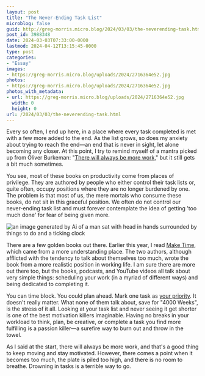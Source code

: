 ```yaml
---
layout: post
title: "The Never-Ending Task List"
microblog: false
guid: http://greg-morris.micro.blog/2024/03/03/the-neverending-task.html
post_id: 3988348
date: 2024-03-03T07:33:00-0000
lastmod: 2024-04-12T13:15:45-0000
type: post
categories:
- "Essay"
images:
- https://greg-morris.micro.blog/uploads/2024/2716364e52.jpg
photos:
- https://greg-morris.micro.blog/uploads/2024/2716364e52.jpg
photos_with_metadata:
- url: https://greg-morris.micro.blog/uploads/2024/2716364e52.jpg
  width: 0
  height: 0
url: /2024/03/03/the-neverending-task.html
---
```

Every so often, I end up here, in a place where every task completed is met with a few more added to the end. As the list grows, so does my anxiety about trying to reach the end—an end that is never in sight, let alone becoming any closer. At this point, I try to remind myself of a mantra picked up from Oliver Burkeman: "[There will always be more work](/2023/01/30/there-will-always.html)," but it still gets a bit much sometimes.

You see, most of these books on productivity come from places of privilege. They are authored by people who either control their task lists or, quite often, occupy positions where they are no longer burdened by one. The problem is that most of us, the mere mortals who consume these books, do not sit in this graceful position. We often do not control our never-ending task list and must forever contemplate the idea of getting 'too much done' for fear of being given more.

![an image generated by Ai of a man sat with head in hands surrounded by things to do and a ticking clock](https://greg-morris.micro.blog/uploads/2024/2716364e52.jpg)

There are a few golden books out there. Earlier this year, I read [Make Time](https://www.google.co.uk/books/edition/Make_Time/eaFHDwAAQBAJ?hl=en&gbpv=0), which came from a more understanding place. The two authors, although afflicted with the tendency to talk about themselves too much, wrote the book from a more realistic position in working life. I am sure there are more out there too, but the books, podcasts, and YouTube videos all talk about very simple things: scheduling your work (in a myriad of different ways) and being dedicated to completing it.

You can time block. You could plan ahead. Mark one task as [your priority](/2023/01/24/thinking-about-important.html). It doesn't really matter. What none of them talk about, save for "4000 Weeks", is the stress of it all. Looking at your task list and never seeing it get shorter is one of the best motivation killers imaginable. Having no breaks in your workload to think, plan, be creative, or complete a task you find more fulfilling is a passion killer—a surefire way to burn out and throw in the towel.

As I said at the start, there will always be more work, and that's a good thing to keep moving and stay motivated. However, there comes a point when it becomes too much, the plate is piled too high, and there is no room to breathe. Drowning in tasks is a terrible way to go.
